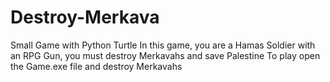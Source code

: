 # Destroy-Merkava
Small Game with Python Turtle 
In this game, you are a Hamas Soldier with an RPG Gun, you must destroy Merkavahs and save Palestine
To play open the Game.exe file and destroy Merkavahs

